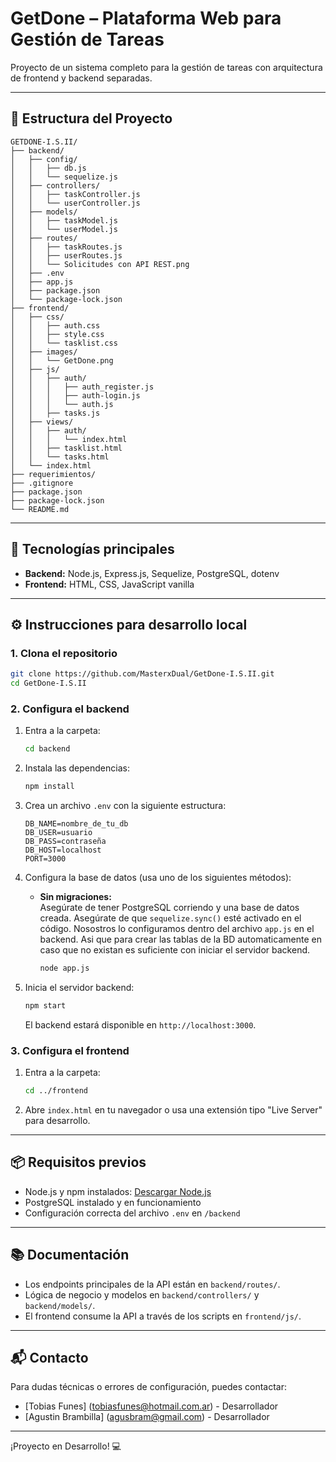 # GetDone – Plataforma Web para Gestión de Tareas

Proyecto de un sistema completo para la gestión de tareas con arquitectura de frontend y backend separadas.

---

## 📁 Estructura del Proyecto

```
GETDONE-I.S.II/
├── backend/
│   ├── config/
│   │   ├── db.js
│   │   └── sequelize.js
│   ├── controllers/
│   │   ├── taskController.js
│   │   └── userController.js
│   ├── models/
│   │   ├── taskModel.js
│   │   └── userModel.js
│   ├── routes/
│   │   ├── taskRoutes.js
│   │   ├── userRoutes.js
│   │   └── Solicitudes con API REST.png
│   ├── .env
│   ├── app.js
│   ├── package.json
│   └── package-lock.json
├── frontend/
│   ├── css/
│   │   ├── auth.css
│   │   ├── style.css
│   │   └── tasklist.css
│   ├── images/
│   │   └── GetDone.png
│   ├── js/
│   │   ├── auth/
│   │   │   ├── auth_register.js
│   │   │   ├── auth-login.js
│   │   │   └── auth.js
│   │   ├── tasks.js
│   ├── views/
│   │   ├── auth/
│   │   │   └── index.html
│   │   ├── tasklist.html
│   │   └── tasks.html
│   └── index.html
├── requerimientos/
├── .gitignore
├── package.json
├── package-lock.json
└── README.md
```

---

## 🚀 Tecnologías principales

- **Backend:** Node.js, Express.js, Sequelize, PostgreSQL, dotenv
- **Frontend:** HTML, CSS, JavaScript vanilla

---

## ⚙️ Instrucciones para desarrollo local

### 1. Clona el repositorio

```bash
git clone https://github.com/MasterxDual/GetDone-I.S.II.git
cd GetDone-I.S.II
```

### 2. Configura el backend

1. Entra a la carpeta:
    ```bash
    cd backend
    ```
2. Instala las dependencias:
    ```bash
    npm install
    ```
3. Crea un archivo `.env` con la siguiente estructura:
    ```env
    DB_NAME=nombre_de_tu_db
    DB_USER=usuario
    DB_PASS=contraseña
    DB_HOST=localhost
    PORT=3000
    ```
4. Configura la base de datos (usa uno de los siguientes métodos):

    - **Sin migraciones:**  
    Asegúrate de tener PostgreSQL corriendo y una base de datos creada.
    Asegúrate de que `sequelize.sync()` esté activado en el código. Nosostros lo configuramos dentro del archivo `app.js` en el backend. Asi que para crear las tablas de la BD automaticamente en caso que no existan es suficiente con iniciar el servidor backend.
      ```bash
      node app.js
      ```
    <!-- - **Con migraciones:**  
      ```bash
      npx sequelize-cli db:migrate
      ``` -->

5. Inicia el servidor backend:
    ```bash
    npm start
    ```
    El backend estará disponible en `http://localhost:3000`.

### 3. Configura el frontend

1. Entra a la carpeta:
    ```bash
    cd ../frontend
    ```
2. Abre `index.html` en tu navegador o usa una extensión tipo "Live Server" para desarrollo.

---

## 📦 Requisitos previos

- Node.js y npm instalados: [Descargar Node.js](https://nodejs.org/)
- PostgreSQL instalado y en funcionamiento
- Configuración correcta del archivo `.env` en `/backend`

---

## 📚 Documentación

- Los endpoints principales de la API están en `backend/routes/`.
- Lógica de negocio y modelos en `backend/controllers/` y `backend/models/`.
- El frontend consume la API a través de los scripts en `frontend/js/`.

---

## 📬 Contacto

Para dudas técnicas o errores de configuración, puedes contactar:
- [Tobias Funes] (tobiasfunes@hotmail.com.ar) - Desarrollador
- [Agustin Brambilla] (agusbram@gmail.com) - Desarrollador

---

¡Proyecto en Desarrollo! 💻